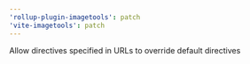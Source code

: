 ```yaml
---
'rollup-plugin-imagetools': patch
'vite-imagetools': patch
---
```


Allow directives specified in URLs to override default directives
